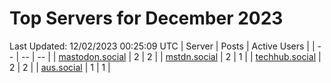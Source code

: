 # Top Servers for December 2023
Last Updated: 12/02/2023 00:25:09 UTC
| Server | Posts | Active Users |
| -- | -- | -- |
| [mastodon.social](https://mastodon.social/tags/PowerShell) | 2 | 2 |
| [mstdn.social](https://mstdn.social/tags/PowerShell) | 2 | 1 |
| [techhub.social](https://techhub.social/tags/PowerShell) | 2 | 2 |
| [aus.social](https://aus.social/tags/PowerShell) | 1 | 1 |
